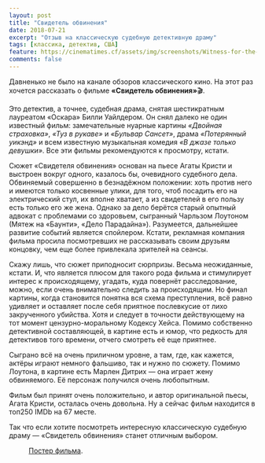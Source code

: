 ```yaml
---
layout: post
title: "Свидетель обвинения"
date: 2018-07-21
excerpt: "Отзыв на классическую судебную детективную драму"
tags: [классика, детектив, США]
feature: https://cinematimes.cf/assets/img/screenshots/Witness-for-the-Prosecution-2.jpg
comments: false
---
```

Давненько не было на канале обзоров классического кино.
На этот раз хочется рассказать о фильме **«Свидетель обвинения»**🎬.

Это детектив, а точнее, судебная драма, снятая шестикратным лауреатом «Оскара» Билли Уайлдером. Он снял далеко не один известный фильм: замечательные нуарные картины *«Двойная страховка»*, *«Туз в рукаве»* и *«Бульвар Сансет»*, драма *«Потерянный уикэнд»* и всем известную музыкальная комедия *«В джазе только девушки»*. Все эти фильмы рекомендуются к просмотру, кстати.

Сюжет «Свидетеля обвинения» основан на пьесе Агаты Кристи и выстроен вокруг одного, казалось бы, очевидного судебного дела. Обвиняемый совершенно в безнадёжном положении: хоть против него и имеются только косвенные улики, для того, чтоб посадить его на электрический стул, их вполне хватает, а из свидетелей в его пользу есть только его же жена. Однако за дело берётся старый опытный адвокат с проблемами со здоровьем, сыгранный Чарльзом Лоутоном (Мятеж на «Баунти», «Дело Парадайна»).
Разумеется, дальнейшее развитие событий является спойлером. Кстати, рекламная компания фильма просила посмотревших не рассказывать своим друзьям концовку, чем еще более привлекала зрителей на сеансы.

Скажу лишь, что сюжет приподносит сюрпризы. Весьма неожиданные, кстати. И, что является плюсом для такого рода фильма и стимулирует интерес к происходящему, угадать, куда повернёт расследование, можно, если очень внимательно следить за происходящим.
Но финал картины, когда становится понятна вся схема преступления, всё равно удивляет и оставляет после себя приятное послевкусие от лихо закрученного убийства. Хотя и следует в точности действующему на тот момент цензурно-моральному Кодексу Хейса.
Помимо собственно детективной составляющей, в картине есть и юмор, что редкость для детективов того времени, отчего смотреть её еще приятнее.

Сыграно всё на очень приличном уровне, а там, где, как кажется, актёры играют немного фальшиво, так и нужно по сюжету. Помимо Лоутона, в картине есть Марлен Дитрих — она играет жену обвиняемого. Её персонаж получился очень любопытным.

Фильм был принят очень положительно, и автор оригинальной пьесы, Агата Кристи, осталась очень довольна. Ну а сейчас фильм находится в топ250 IMDb на 67 месте.

Так что если хотите посмотреть интересную классическую судебную драму — «Свидетель обвинения» станет отличным выбором.

<figure>
	<a href="https://cinematimes.cf/assets/img/screenshots/Witness-for-the-Prosecution-1.jpg"></a>
	<figcaption><a href="https://cinematimes.cf/assets/img/screenshots/Witness-for-the-Prosecution-1.jpg" title="Постер фильма">Постер фильма</a>.</figcaption>
</figure>
